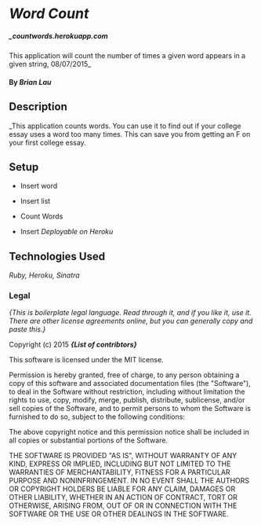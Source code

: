 # _Word Count_

##### _countwords.herokuapp.com

This application will count the number of times a given word appears in a given string, 08/07/2015_

#### By _**Brian Lau**_

## Description

_This application counts words. You can use it to find out if your college essay uses a word too many times. This can save you from getting an F on your first college essay.

## Setup
* Insert word
* Insert list
* Count Words

* Insert
_Deployable on Heroku_

## Technologies Used

_Ruby, Heroku, Sinatra_

### Legal

*{This is boilerplate legal language. Read through it, and if you like it, use it. There are other license agreements online, but you can generally copy and paste this.}*

Copyright (c) 2015 **_{List of contribtors}_**

This software is licensed under the MIT license.

Permission is hereby granted, free of charge, to any person obtaining a copy
of this software and associated documentation files (the "Software"), to deal
in the Software without restriction, including without limitation the rights
to use, copy, modify, merge, publish, distribute, sublicense, and/or sell
copies of the Software, and to permit persons to whom the Software is
furnished to do so, subject to the following conditions:

The above copyright notice and this permission notice shall be included in
all copies or substantial portions of the Software.

THE SOFTWARE IS PROVIDED "AS IS", WITHOUT WARRANTY OF ANY KIND, EXPRESS OR
IMPLIED, INCLUDING BUT NOT LIMITED TO THE WARRANTIES OF MERCHANTABILITY,
FITNESS FOR A PARTICULAR PURPOSE AND NONINFRINGEMENT. IN NO EVENT SHALL THE
AUTHORS OR COPYRIGHT HOLDERS BE LIABLE FOR ANY CLAIM, DAMAGES OR OTHER
LIABILITY, WHETHER IN AN ACTION OF CONTRACT, TORT OR OTHERWISE, ARISING FROM,
OUT OF OR IN CONNECTION WITH THE SOFTWARE OR THE USE OR OTHER DEALINGS IN
THE SOFTWARE.

